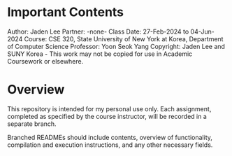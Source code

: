 # Important Contents

Author:         Jaden Lee
Partner:        -none-
Class Date:     27-Feb-2024 to 04-Jun-2024
Course:         CSE 320, State University of New York at Korea, Department of Computer Science
Professor:      Yoon Seok Yang
Copyright:      Jaden Lee and SUNY Korea - This work may not be copied for use in Academic Coursework or elsewhere.

# Overview

This repository is intended for my personal use only. Each assignment, completed as specified by the course instructor, will be recorded in a separate branch. 

Branched READMEs should include contents, overview of functionality, compilation and execution instructions, and any other necessary fields.